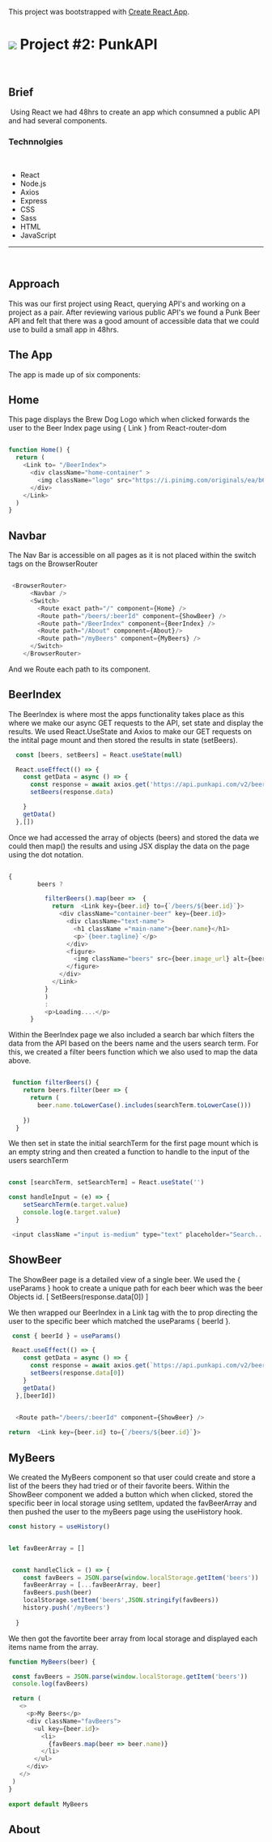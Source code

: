 This project was bootstrapped with [Create React App](https://github.com/facebook/create-react-app).

# ![](https://ga-dash.s3.amazonaws.com/production/assets/logo-9f88ae6c9c3871690e33280fcf557f33.png) Project #2: PunkAPI
​
## Brief
​
Using React we had 48hrs to create an app which consumned a public API and had several components.
​
### Technnolgies
​
- React
- Node.js
- Axios
- Express 
- CSS
- Sass
- HTML
- JavaScript
​
---
​
## Approach

This was our first project using React, querying API's and working on a project as a pair. After reviewing various public API's we found a Punk Beer API and felt that there was a good amount of accessible data that we could use to build a small app in 48hrs.

## The App

The app is made up of six components:

## Home
This page displays the Brew Dog Logo which when clicked forwards the user to the Beer Index page using { Link } from React-router-dom

```js

function Home() {
  return (
    <Link to= "/BeerIndex">
      <div className="home-container" >
        <img className="logo" src="https://i.pinimg.com/originals/ea/b6/5b/eab65bccd941cb4ee55d5880c4419aa8.jpg" alt ="brewdog" />
      </div>
    </Link>
  )
}

```


## Navbar

The Nav Bar is accessible on all pages as it is not placed within the switch tags on the BrowserRouter

```js 

 <BrowserRouter> 
      <Navbar /> 
      <Switch>
        <Route exact path="/" component={Home} />
        <Route path="/beers/:beerId" component={ShowBeer} />
        <Route path="/BeerIndex" component={BeerIndex} /> 
        <Route path="/About" component={About}/>
        <Route path="/myBeers" component={MyBeers} />
      </Switch>
    </BrowserRouter>

  ```  
And we Route each path to its component.   


## BeerIndex

The BeerIndex is where most the apps functionality takes place as this where we make our async GET requests to the API, set state and display the results. We used React.UseState and Axios to make our GET requests on the intital page mount and then stored the results in state (setBeers).

```js
  const [beers, setBeers] = React.useState(null)

  React.useEffect(() => {
    const getData = async () => {
      const response = await axios.get('https://api.punkapi.com/v2/beers')
      setBeers(response.data)

    }
    getData()
  },[])

```

Once we had accessed the array of objects (beers) and stored the data we could then map() the results and using JSX display the data on the page using the dot notation. 

```js

{
        beers ? 

          filterBeers().map(beer =>  {
            return  <Link key={beer.id} to={`/beers/${beer.id}`}>
              <div className="container-beer" key={beer.id}> 
                <div className="text-name">
                  <h1 className ="main-name">{beer.name}</h1>
                  <p>`{beer.tagline}`</p>
                </div>
                <figure>
                  <img className="beers" src={beer.image_url} alt={beer.name} />
                </figure>
              </div>
            </Link> 
          }
          )
          :       
          <p>Loading....</p>
      }

``` 

Within the BeerIndex page we also included a search bar which filters the data from the API based on the beers name and the users search term. For this, we created a filter beers function which we also used to map the data above.

```js 

 function filterBeers() {
    return beers.filter(beer => {
      return (
        beer.name.toLowerCase().includes(searchTerm.toLowerCase()))
  
    })
  }

```

We then set in state the initial searchTerm for the first page mount which is an empty string and then created a function to handle to the input of the users searchTerm

```js

const [searchTerm, setSearchTerm] = React.useState('')

const handleInput = (e) => {
    setSearchTerm(e.target.value)
    console.log(e.target.value)
  }

 <input className ="input is-medium" type="text" placeholder="Search... " onChange={handleInput}></input>  

```


## ShowBeer

The ShowBeer page is a detailed view of a single beer. We used the { useParams } hook to create a unique path for each beer which was the beer Objects id. [ SetBeers(response.data[0]) ]

We then wrapped our BeerIndex in a Link tag with the to prop directing the user to the specific beer which matched the useParams { beerId }.

```js
 const { beerId } = useParams()

 React.useEffect(() => {
    const getData = async () => {
      const response = await axios.get(`https://api.punkapi.com/v2/beers/${beerId}`)
      setBeers(response.data[0])
    }
    getData()
  },[beerId])
 
```
```js
  <Route path="/beers/:beerId" component={ShowBeer} />
``` 

```js 
return  <Link key={beer.id} to={`/beers/${beer.id}`}>
```


## MyBeers 

We created the MyBeers component so that user could create and store a list of the beers they had tried or of their favorite beers. Within the ShowBeer component we added a button which when clicked, stored the specific beer in local storage using setItem, updated the favBeerArray and then pushed the user to the myBeers page using the useHistory hook. 

```js
const history = useHistory()
```

```js

let favBeerArray = []

```


```js

 const handleClick = () => {
    const favBeers = JSON.parse(window.localStorage.getItem('beers')) || []
    favBeerArray = [...favBeerArray, beer]
    favBeers.push(beer)
    localStorage.setItem('beers',JSON.stringify(favBeers))
    history.push('/myBeers')
  
  }

 ``` 

 We then got the favortite beer array from local storage and displayed each items name from the array.

 ```js
function MyBeers(beer) {

  const favBeers = JSON.parse(window.localStorage.getItem('beers'))
  console.log(favBeers)

  return (
    <>
      <p>My Beers</p>
      <div className="favBeers">
        <ul key={beer.id}>
          <li>
            {favBeers.map(beer => beer.name)}
          </li>
        </ul>
      </div>
    </>
  )
}
  
export default MyBeers

 ```


## About
​

​